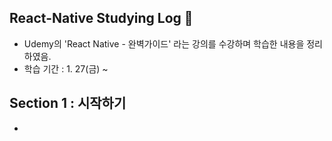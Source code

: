 ## React-Native Studying Log 🙌
- Udemy의 'React Native - 완벽가이드' 라는 강의를 수강하며 학습한 내용을 정리하였음.
- 학습 기간 : 1. 27(금) ~

## Section 1 : 시작하기
- 
